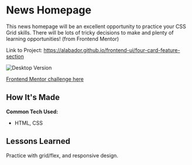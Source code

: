 # News Homepage

This news homepage will be an excellent opportunity to practice your CSS Grid skills. There will be lots of tricky decisions to make and plenty of learning opportunities!
(from Frontend Mentor)

Link to Project: https://alabador.github.io/frontend-ui/four-card-feature-section

![Desktop Version](./desktop-screenshot.png)

[Frontend Mentor challenge here](https://www.frontendmentor.io/challenges/news-homepage-H6SWTa1MFl)

## How It's Made 

**Common Tech Used:** 
+ HTML, CSS

## Lessons Learned

Practice with grid/flex, and responsive design. 